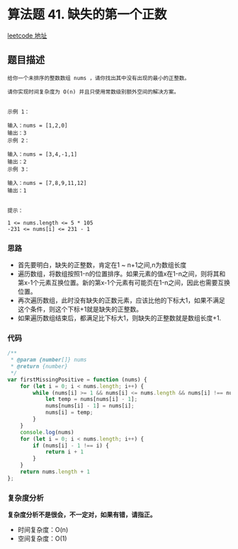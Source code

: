 # 算法题 41. 缺失的第一个正数
[leetcode 地址](https://leetcode-cn.com/problems/first-missing-positive/)

## 题目描述

```
给你一个未排序的整数数组 nums ，请你找出其中没有出现的最小的正整数。

请你实现时间复杂度为 O(n) 并且只使用常数级别额外空间的解决方案。
 

示例 1：

输入：nums = [1,2,0]
输出：3
示例 2：

输入：nums = [3,4,-1,1]
输出：2
示例 3：

输入：nums = [7,8,9,11,12]
输出：1
 

提示：

1 <= nums.length <= 5 * 105
-231 <= nums[i] <= 231 - 1

```

### 思路

- 首先要明白，缺失的正整数，肯定在1 ~ n+1之间,n为数组长度
- 遍历数组，将数组按照1-n的位置排序。如果元素的值x在1-n之间，则将其和第x-1个元素互换位置。新的第x-1个元素有可能页在1-n之间，因此也需要互换位置。
- 再次遍历数组，此时没有缺失的正数元素，应该比他的下标大1，如果不满足这个条件，则这个下标+1就是缺失的正整数。
- 如果遍历数组结束后，都满足比下标大1，则缺失的正整数就是数组长度+1.


### 代码
```javascript
/**
 * @param {number[]} nums
 * @return {number}
 */
var firstMissingPositive = function (nums) {
    for (let i = 0; i < nums.length; i++) {
        while (nums[i] >= 1 && nums[i] <= nums.length && nums[i] !== nums[nums[i] - 1]) {
            let temp = nums[nums[i] - 1];
            nums[nums[i] - 1] = nums[i];
            nums[i] = temp;
        }
    }
    console.log(nums)
    for (let i = 0; i < nums.length; i++) {
        if (nums[i] - 1 !== i) {
            return i + 1
        }
    }
    return nums.length + 1
};
```
### 复杂度分析
**复杂度分析不是很会，不一定对，如果有错，请指正。**
- 时间复杂度：O(n)
- 空间复杂度：O(1)